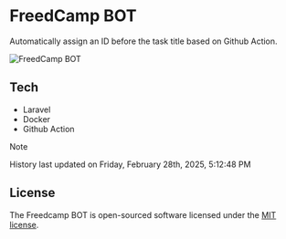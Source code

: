 # FreedCamp BOT

Automatically assign an ID before the task title based on Github Action.

![FreedCamp BOT](https://repository-images.githubusercontent.com/737932867/7d34798b-2680-471c-b089-a78a718d3d6a)

## Tech

- Laravel
- Docker
- Github Action

> [!NOTE]  
> History last updated on Friday, February 28th, 2025, 5:12:48 PM

## License

The Freedcamp BOT is open-sourced software licensed under the [MIT license](https://opensource.org/licenses/MIT).
